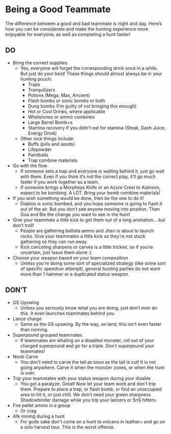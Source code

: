 # Being a Good Teammate

The difference between a good and bad teammate is night and day. Here’s how you can be considerate and make the hunting experience more enjoyable for everyone, as well as completing a hunt faster!


## DO


* Bring the correct supplies
    * Yes, everyone will forget the corresponding drink once in a while. But just do your best! These things should almost always be in your hunting pouch:
        * Traps
        * Tranquilizers
        * Potions (Mega, Max, Ancient)
        * Flash bombs or sonic bombs or both
        * Dung bombs (I’m guilty of not bringing this enough)
        * Hot or Cool Drinks, where applicable
        * Whetstones or ammo combines
        * Large Barrel Bomb+s
        * Stamina recovery if you didn't eat for stamina (Steak, Dash Juice, Energy Drink)
    * Other nice things include:
        * Buffs (pills and seeds)
        * Lifepowder
        * Paintballs
        * Trap combine materials
* Go with the flow
    * If someone sets a trap and everyone is waiting behind it, just go wait with them. Even if you think it’s not the correct play, it’ll go much faster if you work together as a team.
    * If someone brings a Morpheus Knife or an Azure Crest to Alatreon, expect to be bombing. A LOT. Bring your bomb combine materials!
* If you wish something would be done, then _be_ the one to do it!
    * Diablos is sonic bombed, and you hope someone is going to flash it out of the air. But you don’t see anyone moving into position. Then Goa and Bie the change you want to see in the hunt!
* Give your teammate a little kick to get them out of a long animation… but don’t troll!
    * People are gathering ballista ammo and Jhen is about to launch rocks. Give your teammates a little kick so they’re not stuck gathering so they can run away.
    * Kick canceling sharpens or carves is a little trickier, so if you’re uncertain, just leave them alone :)
* Choose your weapon based on your team composition
    * Unless you’re doing some sort of specialized strategy (like some sort of specific speedrun attempt), general hunting parties do not want more than 1 hammer or a duplicated status weapon.


## DON’T



* GS Upswing
    * Unless you seriously know what you are doing, just don’t ever do this. It even launches teammates behind you.
* Lance charge
    * Same as the GS upswing. By the way, on land, this isn't even faster than running.
* Superpound grouped teammates
   * If teammates are whaling on a disabled monster, roll out of your charged superpound and go for a triple. Don't superpound your teammates!
* Noob Carve
   * You *don't* need to carve the tail as soon as the tail is cut! It is not going anywhere. Carve it when the monster zones, or when the hunt is over.  
* Trip your teammates with your status weapon during your disable
    * You got a paralyze. Great! Now let your team work and don't trip them. Prepare to place a trap, or flash bomb, or find an unoccupied area to hit it, or just chill. We don't need your green sharpness Shadowbinder damage while you trip your lancers or SnS hitters.
* Fire pellet ammo in a group
    * Or crag
* Afk mining during a hunt
    * For gods sake don't come on a hunt to volcano in leather+ and go on a solo harvest tour. This is the worst offense.
